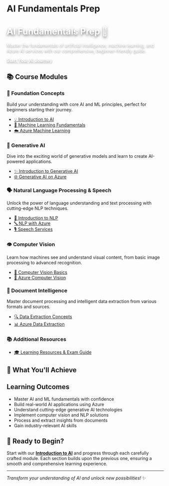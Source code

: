 # AI Fundamentals Prep

<style>
/* Hide the automatic page title that shows "Home" */
.md-content__inner h1:first-child,
.md-typeset h1:first-child,
.md-content h1:first-of-type,
article h1:first-child,
main h1:first-child,
.md-content__inner > h1:first-child,
.md-typeset > h1:first-child {
    display: none !important;
    visibility: hidden !important;
    height: 0 !important;
    margin: 0 !important;
    padding: 0 !important;
}

/* More aggressive hiding */
h1:contains("Home") {
    display: none !important;
}

/* Nuclear option - hide any h1 that's not in our hero section */
.md-content__inner > h1:not(.hero-title) {
    display: none !important;
}
</style>

<div class="hero-section">
  <div class="hero-content">
    <h1 class="hero-title" style="color: #ffffff !important; text-shadow: 0 4px 8px rgba(0,0,0,0.6) !important;">AI Fundamentals Prep 🚀</h1>
    <p class="hero-subtitle" style="color: #ffffff !important; text-shadow: 0 2px 4px rgba(0,0,0,0.5) !important; opacity: 1 !important;">Master the fundamentals of artificial intelligence, machine learning, and Azure AI services with our comprehensive, beginner-friendly guide.</p>
    <a href="00-introduction/" class="hero-cta" style="color: #ffffff !important; font-weight: 700 !important; text-shadow: 0 2px 4px rgba(0,0,0,0.4) !important;">Start Your AI Journey</a>
  </div>
</div>

## 📚 Course Modules

### 🎯 Foundation Concepts
Build your understanding with core AI and ML principles, perfect for beginners starting their journey.

- [💡 Introduction to AI](00-introduction/index.md)
- [🤖 Machine Learning Fundamentals](01-machinelearning/index.md)
- [☁️ Azure Machine Learning](02-Azure-ML/index.md)

### 🎨 Generative AI
Dive into the exciting world of generative models and learn to create AI-powered applications.

- [✨ Introduction to Generative AI](03-genai-intro/index.md)
- [🌐 Generative AI on Azure](04-genai-azure/index.md)

### 🗣️ Natural Language Processing & Speech
Unlock the power of language understanding and text processing with cutting-edge NLP techniques.

- [📝 Introduction to NLP](05-intoNLP/index.md)
- [🔤 NLP with Azure](06-NLPAzure/index.md)
- [🎙️ Speech Services](06-speech/index.md)

### 👁️ Computer Vision
Learn how machines see and understand visual content, from basic image processing to advanced recognition.

- [🎯 Computer Vision Basics](07-computervision/index.md)
- [👀 Azure Computer Vision](08-azurecomputervision/index.md)

### 📄 Document Intelligence
Master document processing and intelligent data extraction from various formats and sources.

- [🔍 Data Extraction Concepts](09-dataextraction/index.md)
- [📊 Azure Data Extraction](10-azuredataextraction/index.md)

### 📚 Additional Resources
- [🎓 Learning Resources & Exam Guide](11-resources/index.md)

## 🎯 What You'll Achieve

<div class="learning-objectives">
  <h2>Learning Outcomes</h2>
  <ul>
    <li>Master AI and ML fundamentals with confidence</li>
    <li>Build real-world AI applications using Azure</li>
    <li>Understand cutting-edge generative AI technologies</li>
    <li>Implement computer vision and NLP solutions</li>
    <li>Process and extract insights from documents</li>
    <li>Gain industry-relevant AI skills</li>
  </ul>
</div>

## 🚀 Ready to Begin?

Start with our **[Introduction to AI](00-introduction/index.md)** and progress through each carefully crafted module. Each section builds upon the previous one, ensuring a smooth and comprehensive learning experience.

---

*Transform your understanding of AI and unlock new possibilities!* ✨
